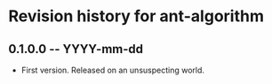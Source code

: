 # Revision history for ant-algorithm

## 0.1.0.0 -- YYYY-mm-dd

* First version. Released on an unsuspecting world.
